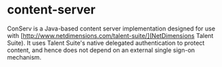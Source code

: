 content-server
==============

ConServ is a Java-based content server implementation designed for use with [http://www.netdimensions.com/talent-suite/](NetDimensions Talent Suite). It uses Talent Suite's native delegated authentication to protect content, and hence does not depend on an external single sign-on mechanism.
